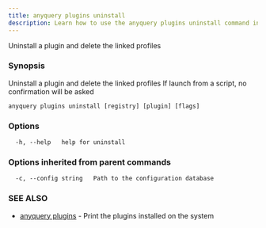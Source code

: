 ```yaml
---
title: anyquery plugins uninstall
description: Learn how to use the anyquery plugins uninstall command in AnyQuery.
---
```


Uninstall a plugin and delete the linked profiles

### Synopsis

Uninstall a plugin and delete the linked profiles
If launch from a script, no confirmation will be asked

```
anyquery plugins uninstall [registry] [plugin] [flags]
```

### Options

```
  -h, --help   help for uninstall
```

### Options inherited from parent commands

```
  -c, --config string   Path to the configuration database
```

### SEE ALSO

* [anyquery plugins](../anyquery_plugins)	 - Print the plugins installed on the system
